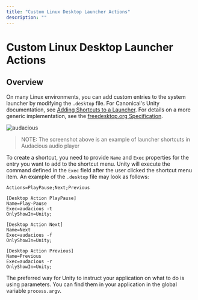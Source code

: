 ```yaml
---
title: "Custom Linux Desktop Launcher Actions"
description: ""
---
```


# Custom Linux Desktop Launcher Actions

## Overview

On many Linux environments, you can add custom entries to the system launcher
by modifying the `.desktop` file. For Canonical's Unity documentation, see
[Adding Shortcuts to a Launcher][unity-launcher]. For details on a more generic
implementation, see the [freedesktop.org Specification][spec].

![audacious][audacious-launcher]

> NOTE: The screenshot above is an example of launcher shortcuts in Audacious
audio player

To create a shortcut, you need to provide `Name` and `Exec` properties for the
entry you want to add to the shortcut menu. Unity will execute the command
defined in the `Exec` field after the user clicked the shortcut menu item.
An example of the `.desktop` file may look as follows:

```plaintext
Actions=PlayPause;Next;Previous

[Desktop Action PlayPause]
Name=Play-Pause
Exec=audacious -t
OnlyShowIn=Unity;

[Desktop Action Next]
Name=Next
Exec=audacious -f
OnlyShowIn=Unity;

[Desktop Action Previous]
Name=Previous
Exec=audacious -r
OnlyShowIn=Unity;
```

The preferred way for Unity to instruct your application on what to do is using
parameters. You can find them in your application in the global variable
`process.argv`.

[unity-launcher]: https://help.ubuntu.com/community/UnityLaunchersAndDesktopFiles#Adding_shortcuts_to_a_launcher
[audacious-launcher]: https://help.ubuntu.com/community/UnityLaunchersAndDesktopFiles?action=AttachFile&do=get&target=shortcuts.png
[spec]: https://specifications.freedesktop.org/desktop-entry-spec/1.1/ar01s11.html
